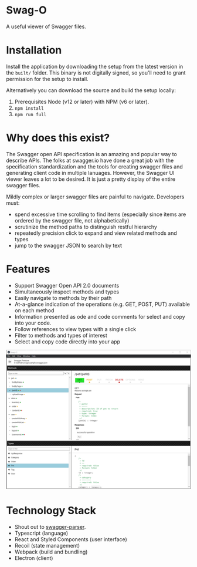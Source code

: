 # Swag-O
A useful viewer of Swagger files.

# Installation
Install the application by downloading the setup from the latest version in the ```built/``` folder. This binary is not digitally signed, so you'll need to grant permission for the setup to install. 

Alternatively you can download the source and build the setup locally:
1. Prerequisites Node (v12 or later) with NPM (v6 or later).
2. ```npm install```
3. ```npm run full```

# Why does this exist?
The Swagger open API specification is an amazing and popular way to describe APIs. The folks at swagger.io have done a great job with the specification standardization and the tools for creating swagger files and generating client code in multiple lanuages. However, the Swagger UI viewer leaves a lot to be desired. It is just a pretty display of the entire swagger files.

Mildly complex or larger swagger files are painful to navigate. Developers must:
- spend excessive time scrolling to find items (especially since items are ordered by the swagger file, not alphabetically)
- scrutinize the method paths to distinguish restful hierarchy
- repeatedly precision click to expand and view related methods and types
- jump to the swagger JSON to search by text

# Features
- Support Swagger Open API 2.0 documents
- Simultaneously inspect methods and types
- Easily navigate to methods by their path
- At-a-glance indication of the operations (e.g. GET, POST, PUT) available on each method
- Information presented as ode and code comments for select and copy into your code.
- Follow references to view types with a single click
- Filter to methods and types of interest
- Select and copy code directly into your app

![Swag-O Screenshot](media/screenshot1.png)

# Technology Stack
- Shout out to [swagger-parser](https://apitools.dev/swagger-parser/).
- Typescript (language)
- React and Styled Components (user interface)
- Recoil (state management)
- Webpack (build and bundling)
- Electron (client)